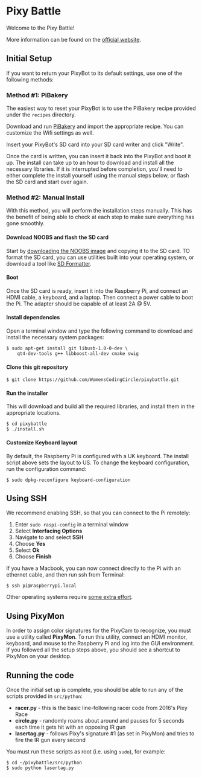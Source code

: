 # Pixy Battle

Welcome to the Pixy Battle!

More information can be found on the [official website](http://womenscodingcircle.com/pixyrace/).

## Initial Setup
If you want to return your PixyBot to its default settings, use one of the following methods:

### Method #1: PiBakery

The easiest way to reset your PixyBot is to use the PiBakery recipe provided under the ```recipes``` directory.

Download and run [PiBakery](http://www.pibakery.org/) and import the appropriate recipe. You can customize the Wifi settings as well. 

Insert your PixyBot's SD card into your SD card writer and click "Write". 

Once the card is written, you can insert it back into the PixyBot and boot it up. The install can take up to an hour to download and install all the necessary libraries. If it is interrupted before completion, you'll need to either complete the install yourself using the manual steps below, or flash the SD card and start over again.

### Method #2: Manual Install

With this method, you will perform the installation steps manually. This has the benefit of being able to check at each step to make sure everything has gone smoothly.

#### Download NOOBS and flash the SD card
Start by [downloading the NOOBS image](https://www.raspberrypi.org/downloads/noobs/) and copying it to the SD card. TO format the SD card, you can use utilities built into your operating system, or download a tool like [SD Formatter](https://www.sdcard.org/downloads/formatter_4/). 

#### Boot
Once the SD card is ready, insert it into the Raspberry Pi, and connect an HDMI cable, a keyboard, and a laptop. Then connect a power cable to boot the Pi. The adapter should be capable of at least 2A @ 5V.

#### Install dependencies 
Open a terminal window and type the following command to download and install the necessary system packages:
```
$ sudo apt-get install git libusb-1.0-0-dev \
    qt4-dev-tools g++ libboost-all-dev cmake swig
```

#### Clone this git repository
```
$ git clone https://github.com/WomensCodingCircle/pixybattle.git
```

#### Run the installer
This will download and build all the required libraries, and install them in the appropriate locations.
```
$ cd pixybattle
$ ./install.sh
```

#### Customize Keyboard layout

By default, the Raspberry Pi is configured with a UK keyboard. The install script above sets the layout to US. To change the keyboard configuration, run the configuration command:
```
$ sudo dpkg-reconfigure keyboard-configuration
```

## Using SSH
We recommend enabling SSH, so that you can connect to the Pi remotely:
1. Enter `sudo raspi-config` in a terminal window
2. Select **Interfacing Options**
3. Navigate to and select **SSH**
4. Choose **Yes**
5. Select **Ok**
6. Choose **Finish**

If you have a Macbook, you can now connect directly to the Pi with an ethernet cable, and then run ssh from Terminal:
```
$ ssh pi@raspberrypi.local
```
Other operating systems require [some extra effort](https://pihw.wordpress.com/guides/direct-network-connection/).

## Using PixyMon
In order to assign color signatures for the PixyCam to recognize, you must use a utility called **PixyMon**. To run this utility, connect an HDMI monitor, keyboard, and mouse to the Raspberry Pi and log into the GUI environment. If you followed all the setup steps above, you should see a shortcut to PixyMon on your desktop. 

## Running the code

Once the initial set up is complete, you should be able to run any of the scripts provided in ```src/python```:

* **racer.py** - this is the basic line-following racer code from 2016's Pixy Race
* **circle.py** - randomly roams about around and pauses for 5 seconds each time it gets hit with an opposing IR gun
* **lasertag.py** - follows Pixy's signature #1 (as set in PixyMon) and tries to fire the IR gun every second

You must run these scripts as root (i.e. using ```sudo```), for example:

```
$ cd ~/pixybattle/src/python
$ sudo python lasertag.py
```


